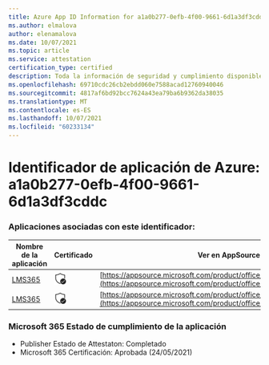 ```yaml
---
title: Azure App ID Information for a1a0b277-0efb-4f00-9661-6d1a3df3cddc
ms.author: elmalova
author: elenamalova
ms.date: 10/07/2021
ms.topic: article
ms.service: attestation
certification_type: certified
description: Toda la información de seguridad y cumplimiento disponible para a1a0b277-0efb-4f00-9661-6d1a3df3cddc.
ms.openlocfilehash: 69710cdc26cb2ebdd060e7588acad12760940046
ms.sourcegitcommit: 4817af6bd92bcc7624a43ea79ba6b9362da38035
ms.translationtype: MT
ms.contentlocale: es-ES
ms.lasthandoff: 10/07/2021
ms.locfileid: "60233134"
---
```

# <a name="azure-app-id-a1a0b277-0efb-4f00-9661-6d1a3df3cddc"></a>Identificador de aplicación de Azure: a1a0b277-0efb-4f00-9661-6d1a3df3cddc


### <a name="apps-associated-with-this-id"></a>Aplicaciones asociadas con este identificador:
| **Nombre de la aplicación** | **Certificado** | **Ver en AppSource** |
|--------------|---------------|-----------------------|
| [LMS365](https://docs.microsoft.com/microsoft-365-app-certification/forward/WA104381467) | <img alt="Certified application badge" src="../media/certified-badge.png" height="25" width="25" /> | [https://appsource.microsoft.com/product/office/WA104381467](https://appsource.microsoft.com/product/office/WA104381467) |
| [LMS365](https://docs.microsoft.com/microsoft-365-app-certification/forward/elearningforce.lms365_spfx) | <img alt="Certified application badge" src="../media/certified-badge.png" height="25" width="25" /> | [https://appsource.microsoft.com/product/office/elearningforce.lms365_spfx](https://appsource.microsoft.com/product/office/elearningforce.lms365_spfx) |

### <a name="microsoft-365-app-compliance-status"></a>Microsoft 365 Estado de cumplimiento de la aplicación
- Publisher Estado de Attestaton: Completado
- Microsoft 365 Certificación: Aprobada (24/05/2021)
